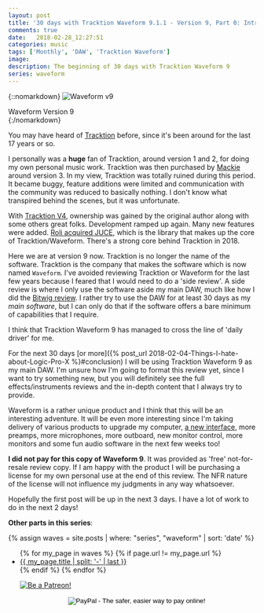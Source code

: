 ```yaml
---
layout: post
title: '30 days with Tracktion Waveform 9.1.1 - Version 9, Part 0: Intro'
comments: true
date:   2018-02-28_12:27:51 
categories: music
tags: ['Monthly', 'DAW', 'Tracktion Waveform']
image:
description: The beginning of 30 days with Tracktion Waveform 9
series: waveform
---
```


{::nomarkdown}
<img src="/assets/Waveform/TracktionIntro.png" alt="Waveform v9">
<div class="image-caption">Waveform Version 9</div>
{:/nomarkdown}

You may have heard of [Tracktion](https://www.tracktion.com/products/t6-daw) before, since it's been around for the last 17 years or so.

I personally was a **huge** fan of Tracktion, around version 1 and 2, for doing my own personal music work. Tracktion was then purchased by [Mackie](http://mackie.com) around version 3. In my view, Tracktion was totally ruined during this period. It became buggy, feature additions were limited and communication with the community was reduced to basically nothing. I don't know what transpired behind the scenes, but it was unfortunate.

With [Tracktion V4](http://mackie.com/blog/tracktion-has-new-home), ownership was gained by the original author along with some others great folks. Development ramped up again. Many new features were added. [Roli acquired JUCE](https://roli.com/article/roli-welcomes-juce-2), which is the library that makes up the core of Tracktion/Waveform. There's a strong core behind Tracktion in 2018.

Here we are at version 9 now. Tracktion is no longer the name of the software. Tracktion is the company that makes the software which is now named `Waveform`. I've avoided reviewing Tracktion or Waveform for the last few years because I feared that I would need to do a 'side review'. A side review is where I only use the software aside my main DAW, much like how I did the [Bitwig review](/tags/#Bitwig). I rather try to use the DAW for at least 30 days as my _main software_, but I can only do that if the software offers a bare minimum of capabilities that I require.

I think that Tracktion Waveform 9 has managed to cross the line of 'daily driver' for me.

For the next 30 days [or more]({% post_url 2018-02-04-Things-I-hate-about-Logic-Pro-X %}#conclusion) I will be using Tracktion Waveform 9 as my main DAW. I'm unsure how I'm going to format this review yet, since I want to try something new, but you will definitely see the full effects/instruments reviews and the in-depth content that I always try to provide.

Waveform is a rather unique product and I think that this will be an interesting adventure. It will be even more interesting since I'm taking delivery of various products to upgrade my computer, [a new interface](https://us.focusrite.com/thunderbolt-audio-interfaces/clarett-8prex), more preamps, more microphones, more outboard, new monitor control, more monitors and some fun audio software in the next few weeks too!

**I did not pay for this copy of Waveform 9**. It was provided as 'free' not-for-resale review copy. If I am happy with the product I will be purchasing a license for my own personal use at the end of this review. The NFR nature of the license will not influence my judgments in any way whatsoever. 

Hopefully the first post will be up in the next 3 days. I have a lot of work to do in the next 2 days!

**Other parts in this series**: 

{% assign waves = site.posts | where: "series", "waveform" | sort: 'date' %}
<ul>
{% for my_page in waves %} 
    {% if page.url != my_page.url  %}
        <li><a class="page-link" href="{{ my_page.url | prepend: site.baseurl }}">{{ my_page.title | split: '-' | last }}</a></li>
    {% endif %}
{% endfor %}


<a href="https://www.patreon.com/bePatron?u=7465992"> <img class="patreon-button" src="/assets/Patreon.png" alt="Be a Patreon!"></a>

<form style="text-align: center;" action="https://www.paypal.com/cgi-bin/webscr" method="post" target="_top">
<input type="hidden" name="cmd" value="_s-xclick">
<input type="hidden" name="hosted_button_id" value="BR247JAZBTUJJ">
<input type="image" src="https://www.paypalobjects.com/en_US/i/btn/btn_donateCC_LG.gif" border="0" name="submit" alt="PayPal - The safer, easier way to pay online!">
<img alt="" border="0" src="https://www.paypalobjects.com/en_US/i/scr/pixel.gif" width="1" height="1">
</form>



